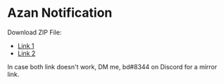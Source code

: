 # Azan Notification

Download ZIP File:
* [Link 1](https://mega.nz/file/sYsmjChY#MYDwfX9wPeMd6ZkmTd1Nl-JxieY4i97N-znKdzaSeeY)
* [Link 2](https://www.mediafire.com/file/ia2bplidd9frun2/Azan_Notification.zip/file)

In case both link doesn't work, DM me, bd#8344 on Discord for a mirror link.